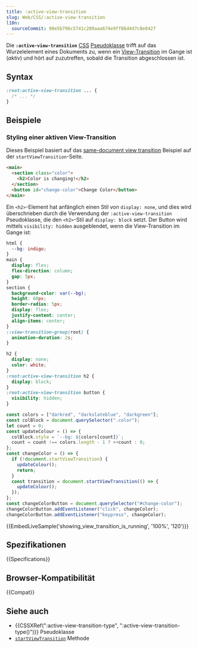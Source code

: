 ```yaml
---
title: :active-view-transition
slug: Web/CSS/:active-view-transition
l10n:
  sourceCommit: 90e5b796c5741c209aaa674e9ff86d4d7c8e0427
---
```


Die **`:active-view-transition`** [CSS](/de/docs/Web/CSS) [Pseudoklasse](/de/docs/Web/CSS/Pseudo-classes) trifft auf das Wurzelelement eines Dokuments zu, wenn ein [View-Transition](/de/docs/Web/API/View_Transition_API#concepts_and_usage) im Gange ist (_aktiv_) und hört auf zuzutreffen, sobald die Transition abgeschlossen ist.

## Syntax

```css
:root:active-view-transition ... {
  /* ... */
}
```

## Beispiele

### Styling einer aktiven View-Transition

Dieses Beispiel basiert auf das [same-document view transition](/de/docs/Web/API/Document/startViewTransition#using_a_same-document_view_transition) Beispiel auf der `startViewTransition`-Seite.

```html
<main>
  <section class="color">
    <h2>Color is changing!</h2>
  </section>
  <button id="change-color">Change Color</button>
</main>
```

Ein `<h2>`-Element hat anfänglich einen Stil von `display: none`, und dies wird überschrieben durch die Verwendung der `:active-view-transition` Pseudoklasse, die den `<h2>`-Stil auf `display: block` setzt. Der Button wird mittels `visibility: hidden` ausgeblendet, wenn die View-Transition im Gange ist:

```css hidden
html {
  --bg: indigo;
}
main {
  display: flex;
  flex-direction: column;
  gap: 5px;
}
section {
  background-color: var(--bg);
  height: 60px;
  border-radius: 5px;
  display: flex;
  justify-content: center;
  align-items: center;
}
::view-transition-group(root) {
  animation-duration: 2s;
}
```

```css
h2 {
  display: none;
  color: white;
}
:root:active-view-transition h2 {
  display: block;
}
:root:active-view-transition button {
  visibility: hidden;
}
```

```js hidden
const colors = ["darkred", "darkslateblue", "darkgreen"];
const colBlock = document.querySelector(".color");
let count = 0;
const updateColour = () => {
  colBlock.style = `--bg: ${colors[count]}`;
  count = count !== colors.length - 1 ? ++count : 0;
};
const changeColor = () => {
  if (!document.startViewTransition) {
    updateColour();
    return;
  }
  const transition = document.startViewTransition(() => {
    updateColour();
  });
};
const changeColorButton = document.querySelector("#change-color");
changeColorButton.addEventListener("click", changeColor);
changeColorButton.addEventListener("keypress", changeColor);
```

{{EmbedLiveSample('showing_view_transition_is_running', '100%', '120')}}

## Spezifikationen

{{Specifications}}

## Browser-Kompatibilität

{{Compat}}

## Siehe auch

- {{CSSXRef(":active-view-transition-type", ":active-view-transition-type()")}} Pseudoklasse
- [`startViewTransition`](/de/docs/Web/API/Document/startViewTransition) Methode
